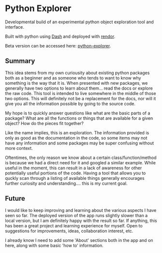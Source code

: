 # Python Explorer

Developmental build of an experimental python object exploration tool and interface.

Built with python using [Dash](https://dash.plotly.com) and deployed with [rendor](https://render.com).

Beta version can be accessed here: [python-explorer](https://python-explorer.onrender.com/).

Summary
-------
This idea stems from my own curiousity about existing python packages both as a beginner and as someone who tends to want to know why something is the way that it is. When presented with new packages, we generally have two options to learn about them... read the docs or explore the raw code. This tool is intended to live somewhere in the middle of those two options. This will definitely not be a replacement for the docs, nor will it give you all the information possible by going to the source code. 

My hope is to quickly answer questions like what are the basic parts of a package? What are all the functions or things that are available for a given object? How do the pieces fit together? 

Like the name implies, this is an exploration. The information provided is only as good as the documentation in the code, so some items may not have any information and some packages may be super confusing without more context. 

Oftentimes, the only reason we know about a certain class/function/method is because we had a direct need for it and googled a similar example. While useful in the moment, this can result in a lack of awareness for other potentially useful portions of the code. Having a tool that allows you to quckly scan through a listing of available things generally encourages further curiosity and understanding.... this is my current goal.

Future
------
I would like to keep improving and learning about the various aspects I have seen so far. The deployed version of the app runs slightly slower than a local version, but I am definitely happy with the result so far. If anything, this has been a great project and learning experience for myself. Open to suggestions for improvements, ideas, collaboration interest, etc.

I already know I need to add some 'About' sections both in the app and on here, along with some basic 'how to' information. 
